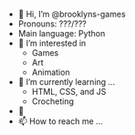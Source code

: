 - 👋 Hi, I’m @brooklyns-games
- Pronouns: ???/???
- Main language: Python
- 👀 I’m interested in 
  - Games
  - Art
  - Animation
- 🌱 I’m currently learning ...
  - HTML, CSS, and JS
  - Crocheting
- 💞️ 
- 📫 How to reach me ...

<!---
brooklyns-games/brooklyns-games is a ✨ special ✨ repository because its `README.md` (this file) appears on your GitHub profile.
You can click the Preview link to take a look at your changes.
--->
